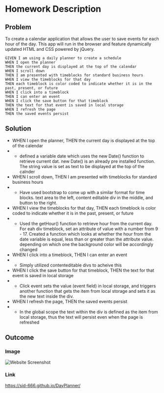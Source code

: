 # Homework Description
## Problem
To create a calendar application that allows the user to save events for each hour of the day. This app will run in the browser and feature dynamically updated HTML and CSS powered by jQuery.

```
GIVEN I am using a daily planner to create a schedule
WHEN I open the planner
THEN the current day is displayed at the top of the calendar
WHEN I scroll down
THEN I am presented with timeblocks for standard business hours
WHEN I view the timeblocks for that day
THEN each timeblock is color coded to indicate whether it is in the past, present, or future
WHEN I click into a timeblock
THEN I can enter an event
WHEN I click the save button for that timeblock
THEN the text for that event is saved in local storage
WHEN I refresh the page
THEN the saved events persist
```
## Solution
* WHEN I open the planner, THEN the current day is displayed at the top of the calendar
* * defined a variable date which uses the new Date() function to retrieve current dat. new Date() is an already pre installed function. The string value is set as text to be displayed at the top of the calnder
* WHEN I scroll down, THEN I am presented with timeblocks for standard business hours
* * Have used bootstrap to come up with a similar format for time blocks. text area to the left, content editable div in the middle, and button to the right.
* WHEN I view the timeblocks for that day, THEN each timeblock is color coded to indicate whether it is in the past, present, or future
* * Used the getHour() function to retrieve hour from the current day. For eah div timeblock, set an attribute of value with a number from 9 - 17. Created a function which looks at whether the hour from the date variable is equal, less than or greater than the attribute value. depending on which one the background color will be accordingly changed
* WHEN I click into a timeblock, THEN I can enter an event
* * Simply utilized contenteditable divs to acheive this
* WHEN I click the save button for that timeblock, THEN the text for that event is saved in local storage
* * Click event sets the value (event field) in local storage, and triggers another function that gets the item from local storage and sets it as the new text inside the div.
* WHEN I refresh the page, THEN the saved events persist
* * In the global scope the text within the div is defined as the item from local storage, thus the text will persist even when the page is refreshed
## Outcome
### Image
![Website Screenshot](scrrenshot.PNG)
### Link
https://sid-666.github.io/DayPlanner/